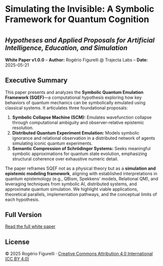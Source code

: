 # Simulating the Invisible: A Symbolic Framework for Quantum Cognition

#

## *Hypotheses and Applied Proposals for Artificial Intelligence, Education, and Simulation*

**White Paper v1.0.0** – **Author:** Rogério Figurelli @ Trajecta Labs – **Date:** 2025-05-21

## Executive Summary

This paper presents and analyzes the **Symbolic Quantum Emulation Framework (SQEF)**—a computational hypothesis exploring how key behaviors of quantum mechanics can be symbolically emulated using classical systems. It articulates three foundational proposals:

1. **Symbolic Collapse Machine (SCM):** Emulates wavefunction collapse through computational ambiguity and observer-relative epistemic resolution.
2. **Distributed Quantum Experiment Emulation:** Models symbolic ignorance and relational observation in a distributed network of agents simulating iconic quantum experiments.
3. **Semantic Compression of Schrödinger Systems:** Seeks meaningful symbolic approximations for quantum state evolution, emphasizing structural coherence over exhaustive numeric detail.

The paper reframes SQEF not as a physical theory but as a **simulation and epistemic modeling framework**, aligning with established interpretations in quantum epistemology (e.g., QBism, Spekkens' models, Relational QM), and leveraging techniques from symbolic AI, distributed systems, and approximate quantum simulation. We highlight viable applications, theoretical parallels, implementation pathways, and the conceptual limits of each hypothesis.

## Full Version

[Read the full white paper](https://github.com/rfigurelli/Simulating-the-Invisible/blob/main/Simulating_the_Invisible_White_Paper_v1_0.md)

## License

© 2025 Rogério Figurelli · [Creative Commons Attribution 4.0 International (CC BY 4.0)](https://creativecommons.org/licenses/by/4.0/)

